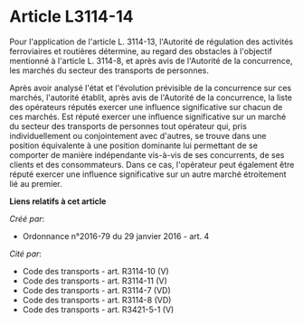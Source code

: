 # Article L3114-14

Pour l'application de l'article L. 3114-13, l'Autorité de régulation des activités ferroviaires et routières détermine, au
regard des obstacles à l'objectif mentionné à l'article L. 3114-8, et après avis de l'Autorité de la concurrence, les marchés
du secteur des transports de personnes. 

Après avoir analysé l'état et l'évolution prévisible de la concurrence sur ces marchés, l'autorité établit, après avis de
l'Autorité de la concurrence, la liste des opérateurs réputés exercer une influence significative sur chacun de ces marchés.
Est réputé exercer une influence significative sur un marché du secteur des transports de personnes tout opérateur qui, pris
individuellement ou conjointement avec d'autres, se trouve dans une position équivalente à une position dominante lui
permettant de se comporter de manière indépendante vis-à-vis de ses concurrents, de ses clients et des consommateurs. Dans ce
cas, l'opérateur peut également être réputé exercer une influence significative sur un autre marché étroitement lié au
premier.

**Liens relatifs à cet article**

_Créé par_:

  - Ordonnance n°2016-79 du 29 janvier 2016 - art. 4

_Cité par_:

  - Code des transports - art. R3114-10 (V)
  - Code des transports - art. R3114-11 (V)
  - Code des transports - art. R3114-7 (VD)
  - Code des transports - art. R3114-8 (VD)
  - Code des transports - art. R3421-5-1 (V)

